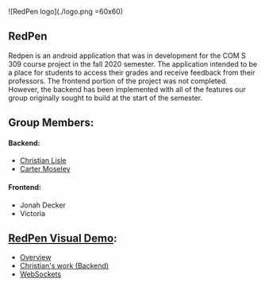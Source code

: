 ![RedPen logo](./logo.png =60x60)
## RedPen
Redpen is an android application that was in development for the COM S 309 course project in the fall 2020 semester. The application intended to be a place for students to access their grades and receive feedback from their professors.
The frontend portion of the project was not completed. However, the backend has been implemented with all of the features our group originally sought to build at the start of the semester.
## Group Members:
#### Backend:
* [Christian Lisle](http://christianlisle.com/)
* [Carter Moseley](http://cartermoseley.com)
#### Frontend:
* Jonah Decker
* Victoria

## [RedPen Visual Demo](https://www.youtube.com/playlist?list=PLkmibBUrq1z2BMzC48vRbdsQASpj3ZLfe):
* [Overview](https://youtu.be/W9jD102f-Wc)
* [Christian's work (Backend)](https://youtu.be/W9jD102f-Wc?t=243)
* [WebSockets](https://youtu.be/MfkjgvNnmI0)
